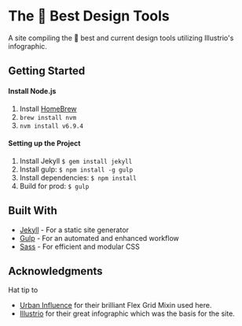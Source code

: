 # The 💯 Best Design Tools 

A site compiling the 💯 best and current design tools utilizing Illustrio's infographic.

## Getting Started

#### Install Node.js
1. Install [HomeBrew](http://brew.sh/)
1. `brew install nvm`
1. `nvm install v6.9.4`

#### Setting up the Project
1. Install Jekyll `$ gem install jekyll`
1. Install gulp: `$ npm install -g gulp`
1. Install dependencies: `$ npm install`
1. Build for prod: `$ gulp`

## Built With

* [Jekyll](https://jekyllrb.com/) - For a static site generator
* [Gulp](http://gulpjs.com/) - For an automated and enhanced workflow
* [Sass](http://sass-lang.com/) - For efficient and modular CSS

<!-- ## Authors

* **Billie Thompson** - *Initial work* - [PurpleBooth](https://github.com/PurpleBooth)

See also the list of [contributors](https://github.com/your/project/contributors) who participated in this project.

## License

This project is licensed under the MIT License - see the [LICENSE.md](LICENSE.md) file for details -->

## Acknowledgments

Hat tip to
* [Urban Influence](http://urbaninfluence.com/2016/08/a-flexy-little-grid-system/) for their brilliant Flex Grid Mixin used here.
* [Illustrio](https://illustrio.com/) for their great infographic which was the basis for the site.
    
